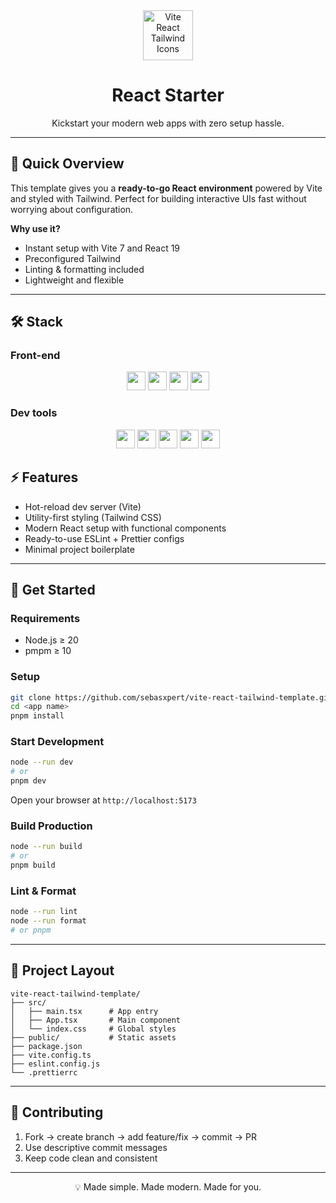 <div align="center">
  <img height="80" src="https://skillicons.dev/icons?i=vite,react,ts" alt="Vite React Tailwind Icons" />
  <h1>React Starter</h1>
  <p>Kickstart your modern web apps with zero setup hassle.</p>
</div>

---

## 🚀 Quick Overview

This template gives you a **ready-to-go React environment** powered by Vite and styled with Tailwind. Perfect for building interactive UIs fast without worrying about configuration.

**Why use it?**

- Instant setup with Vite 7 and React 19
- Preconfigured Tailwind
- Linting & formatting included
- Lightweight and flexible

---

## 🛠 Stack

### Front-end

<p align="center">
  <img src="https://img.shields.io/badge/react%2019-%2320232a.svg?style=for-the-badge&logo=react&logoColor=%2361DAFB" height="30" />
  <img src="https://img.shields.io/badge/tailwind%204-%2338B2AC.svg?style=for-the-badge&logo=tailwind-css&logoColor=white" height="30" />
  <img src="https://img.shields.io/badge/jotai-white?style=for-the-badge" height="30" />
  <img src="https://img.shields.io/badge/lucide%20icons-red.svg?style=for-the-badge&logo=lucide&logoColor=white" height="30" />
</p>

### Dev tools

<p align="center">
  <img src="https://img.shields.io/badge/vite%207-%23646CFF.svg?style=for-the-badge&logo=vite&logoColor=white" height="30" />
  <img src="https://img.shields.io/badge/vitest-green.svg?style=for-the-badge&logo=vitest&logoColor=black" height="30" />
  <img src="https://img.shields.io/badge/typescript-blue?style=for-the-badge&logo=typescript&logoColor=black" height="30" />
  <img src="https://img.shields.io/badge/eslint-yellow?style=for-the-badge&logo=eslint&logoColor=black" height="30" />
  <img src="https://img.shields.io/badge/prettier-yellow?style=for-the-badge&logo=prettier&logoColor=black" height="30" />
</p

---

## ⚡ Features

- Hot-reload dev server (Vite)
- Utility-first styling (Tailwind CSS)
- Modern React setup with functional components
- Ready-to-use ESLint + Prettier configs
- Minimal project boilerplate

---

## 🏁 Get Started

### Requirements

- Node.js ≥ 20
- pmpm ≥ 10

### Setup

```bash
git clone https://github.com/sebasxpert/vite-react-tailwind-template.git <app name>
cd <app name>
pnpm install
```

### Start Development

```bash
node --run dev
# or
pnpm dev
```

Open your browser at `http://localhost:5173`

### Build Production

```bash
node --run build
# or
pnpm build
```

### Lint & Format

```bash
node --run lint
node --run format
# or pnpm
```

---

## 📁 Project Layout

```
vite-react-tailwind-template/
├── src/
│   ├── main.tsx      # App entry
│   ├── App.tsx       # Main component
│   └── index.css     # Global styles
├── public/           # Static assets
├── package.json
├── vite.config.ts
├── eslint.config.js
└── .prettierrc
```

---

## 🤝 Contributing

1. Fork → create branch → add feature/fix → commit → PR
2. Use descriptive commit messages
3. Keep code clean and consistent

---

<p align="center">
💡 Made simple. Made modern. Made for you.
</p>
